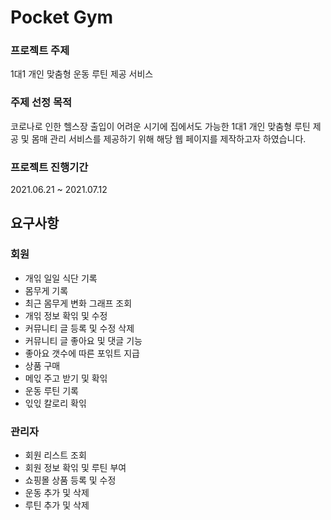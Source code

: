# Pocket Gym



### 프로젝트 주제
1대1 개인 맞춤형 운동 루틴 제공 서비스

### 주제 선정 목적 
코로나로 인한 헬스장 출입이 어려운 시기에 집에서도 가능한 1대1 개인 맞춤형 루틴 제공 및 몸매 관리 서비스를 제공하기 위해 해당 웹 페이지를 제작하고자 하였습니다.

### 프로젝트 진행기간
2021.06.21 ~ 2021.07.12

## 요구사항
### 회원
* 개읶 일일 식단 기록
* 몸무게 기록
* 최근 몸무게 변화 그래프 조회
* 개읶 정보 확읶 및 수정
* 커뮤니티 글 등록 및 수정 삭제
* 커뮤니티 글 좋아요 및 댓글 기능
* 좋아요 갯수에 따른 포읶트 지급
* 상품 구매
* 메읷 주고 받기 및 확읶
* 운동 루틴 기록
* 읷읷 칼로리 확읶

### 관리자
* 회원 리스트 조회
* 회원 정보 확읶 및 루틴 부여
* 쇼핑몰 상품 등록 및 수정
* 운동 추가 및 삭제
* 루틴 추가 및 삭제



